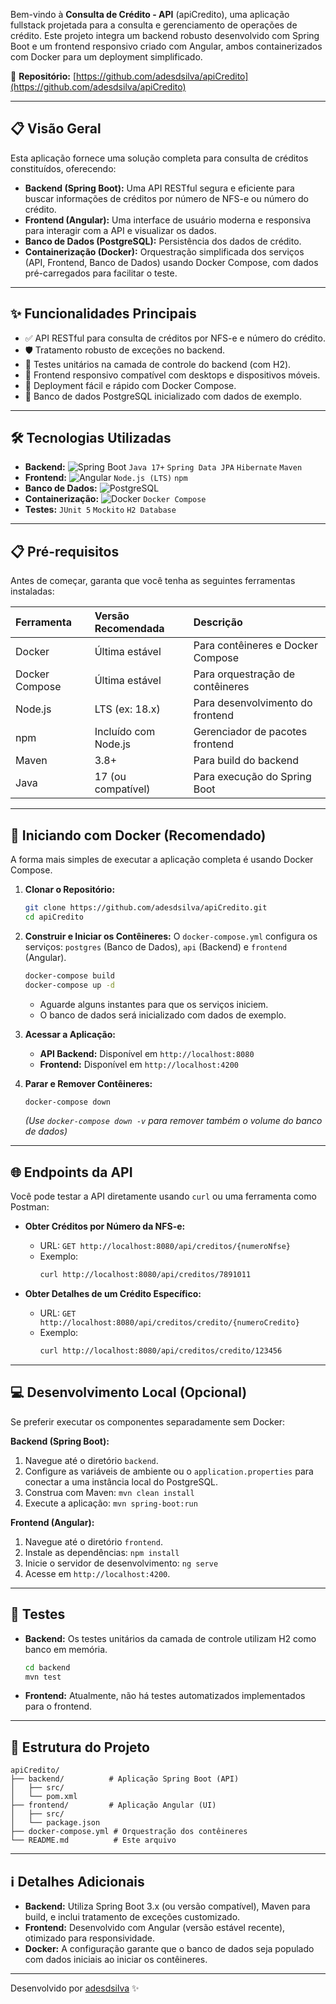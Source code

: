 Bem-vindo à **Consulta de Crédito - API** (apiCredito), uma aplicação fullstack projetada para a consulta e gerenciamento de operações de crédito. Este projeto integra um backend robusto desenvolvido com Spring Boot e um frontend responsivo criado com Angular, ambos containerizados com Docker para um deployment simplificado.

🔗 **Repositório:** [https://github.com/adesdsilva/apiCredito](https://github.com/adesdsilva/apiCredito)

---

## 📋 Visão Geral

Esta aplicação fornece uma solução completa para consulta de créditos constituídos, oferecendo:

*   **Backend (Spring Boot):** Uma API RESTful segura e eficiente para buscar informações de créditos por número de NFS-e ou número do crédito.
*   **Frontend (Angular):** Uma interface de usuário moderna e responsiva para interagir com a API e visualizar os dados.
*   **Banco de Dados (PostgreSQL):** Persistência dos dados de crédito.
*   **Containerização (Docker):** Orquestração simplificada dos serviços (API, Frontend, Banco de Dados) usando Docker Compose, com dados pré-carregados para facilitar o teste.

---

## ✨ Funcionalidades Principais

*   ✅ API RESTful para consulta de créditos por NFS-e e número do crédito.
*   🛡️ Tratamento robusto de exceções no backend.
*   🧪 Testes unitários na camada de controle do backend (com H2).
*   📱 Frontend responsivo compatível com desktops e dispositivos móveis.
*   🐳 Deployment fácil e rápido com Docker Compose.
*   🐘 Banco de dados PostgreSQL inicializado com dados de exemplo.

---

## 🛠️ Tecnologias Utilizadas

*   **Backend:** <img src="https://img.shields.io/badge/Spring_Boot-6DB33F?style=for-the-badge&logo=spring-boot&logoColor=white" alt="Spring Boot"/> `Java 17+` `Spring Data JPA` `Hibernate` `Maven`
*   **Frontend:** <img src="https://img.shields.io/badge/Angular-DD0031?style=for-the-badge&logo=angular&logoColor=white" alt="Angular"/> `Node.js (LTS)` `npm`
*   **Banco de Dados:** <img src="https://img.shields.io/badge/PostgreSQL-4169E1?style=for-the-badge&logo=postgresql&logoColor=white" alt="PostgreSQL"/>
*   **Containerização:** <img src="https://img.shields.io/badge/Docker-2496ED?style=for-the-badge&logo=docker&logoColor=white" alt="Docker"/> `Docker Compose`
*   **Testes:** `JUnit 5` `Mockito` `H2 Database`

---

## 📋 Pré-requisitos

Antes de começar, garanta que você tenha as seguintes ferramentas instaladas:

| Ferramenta       | Versão Recomendada | Descrição                       |
| :--------------- | :----------------- | :------------------------------ |
| Docker           | Última estável     | Para contêineres e Docker Compose |
| Docker Compose   | Última estável     | Para orquestração de contêineres |
| Node.js          | LTS (ex: 18.x)     | Para desenvolvimento do frontend  |
| npm              | Incluído com Node.js | Gerenciador de pacotes frontend |
| Maven            | 3.8+               | Para build do backend           |
| Java             | 17 (ou compatível) | Para execução do Spring Boot    |

---

## 🚀 Iniciando com Docker (Recomendado)

A forma mais simples de executar a aplicação completa é usando Docker Compose.

1.  **Clonar o Repositório:**
    ```bash
    git clone https://github.com/adesdsilva/apiCredito.git
    cd apiCredito
    ```

2.  **Construir e Iniciar os Contêineres:**
    O `docker-compose.yml` configura os serviços: `postgres` (Banco de Dados), `api` (Backend) e `frontend` (Angular).
    ```bash
    docker-compose build
    docker-compose up -d
    ```
    *   Aguarde alguns instantes para que os serviços iniciem.
    *   O banco de dados será inicializado com dados de exemplo.

3.  **Acessar a Aplicação:**
    *   **API Backend:** Disponível em `http://localhost:8080`
    *   **Frontend:** Disponível em `http://localhost:4200`

4.  **Parar e Remover Contêineres:**
    ```bash
    docker-compose down
    ```
    *(Use `docker-compose down -v` para remover também o volume do banco de dados)*

---

## 🌐 Endpoints da API

Você pode testar a API diretamente usando `curl` ou uma ferramenta como Postman:

*   **Obter Créditos por Número da NFS-e:**
    *   URL: `GET http://localhost:8080/api/creditos/{numeroNfse}`
    *   Exemplo:
        ```bash
        curl http://localhost:8080/api/creditos/7891011
        ```

*   **Obter Detalhes de um Crédito Específico:**
    *   URL: `GET http://localhost:8080/api/creditos/credito/{numeroCredito}`
    *   Exemplo:
        ```bash
        curl http://localhost:8080/api/creditos/credito/123456
        ```

---

## 💻 Desenvolvimento Local (Opcional)

Se preferir executar os componentes separadamente sem Docker:

**Backend (Spring Boot):**

1.  Navegue até o diretório `backend`.
2.  Configure as variáveis de ambiente ou o `application.properties` para conectar a uma instância local do PostgreSQL.
3.  Construa com Maven: `mvn clean install`
4.  Execute a aplicação: `mvn spring-boot:run`

**Frontend (Angular):**

1.  Navegue até o diretório `frontend`.
2.  Instale as dependências: `npm install`
3.  Inicie o servidor de desenvolvimento: `ng serve`
4.  Acesse em `http://localhost:4200`.

---

## 🧪 Testes

*   **Backend:** Os testes unitários da camada de controle utilizam H2 como banco em memória.
    ```bash
    cd backend
    mvn test
    ```
*   **Frontend:** Atualmente, não há testes automatizados implementados para o frontend.

---

## 📂 Estrutura do Projeto

```
apiCredito/
├── backend/          # Aplicação Spring Boot (API)
│   ├── src/
│   └── pom.xml
├── frontend/         # Aplicação Angular (UI)
│   ├── src/
│   └── package.json
├── docker-compose.yml # Orquestração dos contêineres
└── README.md          # Este arquivo
```

---

## ℹ️ Detalhes Adicionais

*   **Backend:** Utiliza Spring Boot 3.x (ou versão compatível), Maven para build, e inclui tratamento de exceções customizado.
*   **Frontend:** Desenvolvido com Angular (versão estável recente), otimizado para responsividade.
*   **Docker:** A configuração garante que o banco de dados seja populado com dados iniciais ao iniciar os contêineres.

---

Desenvolvido por [adesdsilva](https://github.com/adesdsilva) ✨
